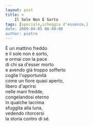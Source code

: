 ```yaml
---
layout: post
title: >
    Il Sole Non È Sorto
tags: [speciale,scheggia d'essenza,]
date: 2009-04-05 08:49:00
author: pietro
---
```

È un mattino freddo<br/>e il sole non è sorto,<br/>e ormai con la pace<br/>di chi sa d'esser morto<br/>e avendo già troppo sofferto<br/>coglie l'opportunità<br/>come un fiore quasi aperto,<br/>libero d'aprirsi<br/>nelle mani fredde,<br/>congelandosi eterno<br/>in qualche lacrima<br/>sfuggita alla luna,<br/>vedendo ritorcersi<br/>la storia contro di sé.
